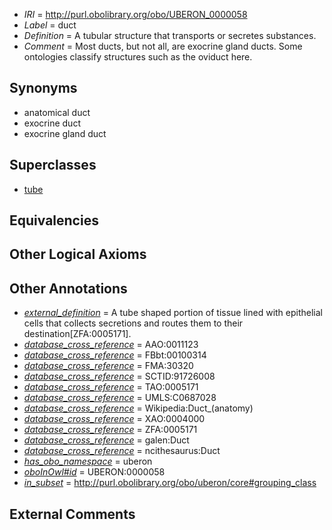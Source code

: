  * *IRI* = http://purl.obolibrary.org/obo/UBERON_0000058
 * *Label* = duct
 * *Definition* = A tubular structure that transports or secretes substances.
 * *Comment* = Most ducts, but not all, are exocrine gland ducts. Some ontologies classify structures such as the oviduct here.

## Synonyms

 * anatomical duct
 * exocrine duct
 * exocrine gland duct

## Superclasses

 * [tube](../../UBERON/25/UBERON_0000025.md)

## Equivalencies


## Other Logical Axioms


## Other Annotations

 * *[external_definition](../../UBPROP/01/UBPROP_0000001.md)* = A tube shaped portion of tissue lined with epithelial cells that collects secretions and routes them to their destination[ZFA:0005171].
 * *[database_cross_reference](../../ef/oboInOwl#hasDbXref.md)* = AAO:0011123
 * *[database_cross_reference](../../ef/oboInOwl#hasDbXref.md)* = FBbt:00100314
 * *[database_cross_reference](../../ef/oboInOwl#hasDbXref.md)* = FMA:30320
 * *[database_cross_reference](../../ef/oboInOwl#hasDbXref.md)* = SCTID:91726008
 * *[database_cross_reference](../../ef/oboInOwl#hasDbXref.md)* = TAO:0005171
 * *[database_cross_reference](../../ef/oboInOwl#hasDbXref.md)* = UMLS:C0687028
 * *[database_cross_reference](../../ef/oboInOwl#hasDbXref.md)* = Wikipedia:Duct_(anatomy)
 * *[database_cross_reference](../../ef/oboInOwl#hasDbXref.md)* = XAO:0004000
 * *[database_cross_reference](../../ef/oboInOwl#hasDbXref.md)* = ZFA:0005171
 * *[database_cross_reference](../../ef/oboInOwl#hasDbXref.md)* = galen:Duct
 * *[database_cross_reference](../../ef/oboInOwl#hasDbXref.md)* = ncithesaurus:Duct
 * *[has_obo_namespace](../../ce/oboInOwl#hasOBONamespace.md)* = uberon
 * *[oboInOwl#id](../../id/oboInOwl#id.md)* = UBERON:0000058
 * *[in_subset](../../et/oboInOwl#inSubset.md)* = http://purl.obolibrary.org/obo/uberon/core#grouping_class

## External Comments

